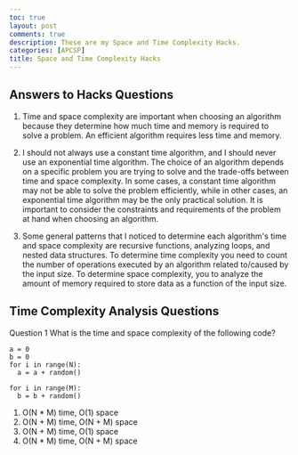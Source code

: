 ```yaml
---
toc: true
layout: post
comments: true
description: These are my Space and Time Complexity Hacks.
categories: [APCSP]
title: Space and Time Complexity Hacks
---
```

## Answers to Hacks Questions
1. Time and space complexity are important when choosing an algorithm because they determine how much time and memory is required to solve a problem. An efficient algorithm requires less time and memory.

2. I should not always use a constant time algorithm, and I should never use an exponential time algorithm. The choice of an algorithm depends on a specific problem you are trying to solve and the trade-offs between time and space complexity. In some cases, a constant time algorithm may not be able to solve the problem efficiently, while in other cases, an exponential time algorithm may be the only practical solution. It is important to consider the constraints and requirements of the problem at hand when choosing an algorithm.

3. Some general patterns that I noticed to determine each algorithm's time and space complexity are recursive functions, analyzing loops, and nested data structures. To determine time complexity you need to count the number of operations executed by an algorithm related to/caused by the input size. To determine space complexity, you to analyze the amount of memory required to store data as a function of the input size. 

## Time Complexity Analysis Questions
Question 1
What is the time and space complexity of the following code?
```
a = 0
b = 0
for i in range(N):
  a = a + random()
 
for i in range(M):
  b = b + random()
```
1. O(N * M) time, O(1) space
2. O(N + M) time, O(N + M) space
3. O(N + M) time, O(1) space
4. O(N * M) time, O(N + M) space